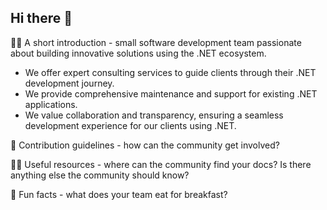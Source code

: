 ## Hi there 👋

🙋‍♀️ A short introduction - small software development team passionate about building innovative solutions using the .NET ecosystem.
  - We offer expert consulting services to guide clients through their .NET development journey.
  - We provide comprehensive maintenance and support for existing .NET applications.
  - We value collaboration and transparency, ensuring a seamless development experience for our clients using .NET.
    
🌈 Contribution guidelines - how can the community get involved?

👩‍💻 Useful resources - where can the community find your docs? Is there anything else the community should know?

🍿 Fun facts - what does your team eat for breakfast?
